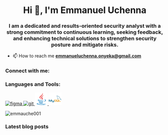 <h1 align="center">Hi 👋, I'm Emmanuel Uchenna</h1>
<h3 align="center">I am a dedicated and results-oriented security analyst with a strong commitment to continuous learning, seeking feedback, and enhancing technical solutions to strengthen security posture and mitigate risks. </h3>


- 📫 How to reach me **emmanueluchenna.onyeka@gmail.com**


<h3 align="left">Connect with me:</h3>

<h3 align="left">Languages and Tools:</h3>
<p align="left">  <a href="https://www.figma.com/" target="_blank" rel="noreferrer"> <img src="https://www.vectorlogo.zone/logos/figma/figma-icon.svg" alt="figma" width="40" height="40"/> </a> <a href="https://git-scm.com/" target="_blank" rel="noreferrer"> <img src="https://www.vectorlogo.zone/logos/git-scm/git-scm-icon.svg" alt="git" width="40" height="40"/> </a>  <a href="https://www.java.com" target="_blank" rel="noreferrer"> <img src="https://raw.githubusercontent.com/devicons/devicon/master/icons/java/java-original.svg" alt="java" width="40" height="40"/> </a> <a href="https://www.mysql.com/" target="_blank" rel="noreferrer"> <img src="https://raw.githubusercontent.com/devicons/devicon/master/icons/mysql/mysql-original-wordmark.svg" alt="mysql" width="40" height="40"/> </a> 

<p><img align="center" src="https://github-readme-stats.vercel.app/api/top-langs?username=emmauche001&show_icons=true&locale=en&layout=compact" alt="emmauche001" /></p>

### Latest blog posts
<!-- BLOG-POST-LIST:START -->
<!-- BLOG-POST-LIST:END -->
